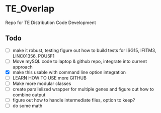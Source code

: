 # TE_Overlap
Repo for TE Distribution Code Development

## Todo
- [ ] make it robust, testing figure out how to build tests for ISG15, IFITM3, LINC01356, POU5F1
- [ ] Move mySQL code to laptop & github repo, integrate into current approach
- [x] make this usable with command line option integration
- [ ] LEARN HOW TO USE more GITHUB
- [ ] Make more modular classes 
- [ ] create parallelized wrapper for multiple genes and figure out how to combine output
- [ ] figure out how to handle intermediate files, option to keep?
- [ ] do some math
